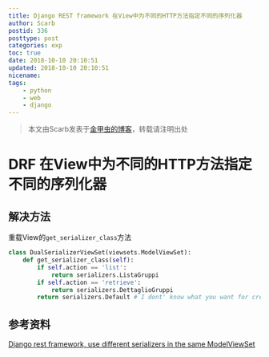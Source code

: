 ```yaml
---
title: Django REST framework 在View中为不同的HTTP方法指定不同的序列化器
author: Scarb
postid: 336
posttype: post
categories: exp
toc: true
date: 2018-10-10 20:10:51
updated: 2018-10-10 20:10:51
nicename:
tags:
    - python
    - web
    - django
---
```


>本文由Scarb发表于[金甲虫的博客](http://47.106.131.90/blog)，转载请注明出处

# DRF 在View中为不同的HTTP方法指定不同的序列化器

## 解决方法

重载View的`get_serializer_class`方法

```python
class DualSerializerViewSet(viewsets.ModelViewSet):
    def get_serializer_class(self):
        if self.action == 'list':
            return serializers.ListaGruppi
        if self.action == 'retrieve':
            return serializers.DettaglioGruppi
        return serializers.Default # I dont' know what you want for create/destroy/update.                
```

## 参考资料

[Django rest framework, use different serializers in the same ModelViewSet](https://stackoverflow.com/questions/22616973/django-rest-framework-use-different-serializers-in-the-same-modelviewset)